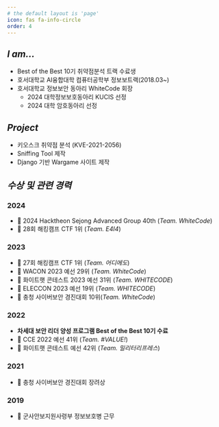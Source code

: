 ```yaml
---
# the default layout is 'page'
icon: fas fa-info-circle
order: 4
---
```


## _I am..._
- Best of the Best 10기 취약점분석 트랙 수료생
- 호서대학교 AI융합대학 컴퓨터공학부 정보보트랙(2018.03~)
- 호서대학교 정보보안 동아리 WhiteCode 회장
    - 2024 대학정보보호동아리 KUCIS 선정
    - 2024 대학 암호동아리 선정

## _Project_
- 키오스크 취약점 분석 (KVE-2021-2056)
- Sniffing Tool 제작
- Django 기반 Wargame 사이트 제작

## _수상 및 관련 경력_
### **2024**
- 🚩 2024 Hacktheon Sejong Advanced Group 40th (_Team. WhiteCode_)
- 🥇 28회 해킹캠프 CTF 1위 (_Team. E4I4_)

### **2023**
- 🥇 27회 해킹캠프 CTF 1위 (_Team. 어디에도_)
- 🚩 WACON 2023 예선 29위 (_Team. WhiteCode_)
- 🚩 화이트햇 콘테스트 2023 예선 31위 (_Team. WHITECODE_)
- 🚩 ELECCON 2023 예선 19위 (_Team. WHITECODE_)
- 🚩 충청 사이버보안 경진대회 10위(_Team. WhiteCode_)

### **2022**
- **차세대 보안 리더 양성 프로그램 Best of the Best 10기 수료**
- 🚩 CCE 2022 예선 41위 (_Team. #VALUE!_)
- 🚩 화이트햇 콘테스트 예선 42위 (_Team. 밀리터리프레스_)

### **2021**
- 🏅 충청 사이버보안 경진대회 장려상

### **2019**
- 🏢 군사안보지원사령부 정보보호병 근무